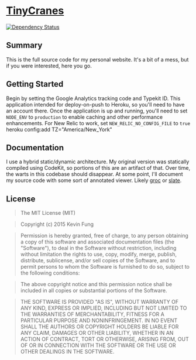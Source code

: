 # [TinyCranes](//www.tinycranes.com/)
[![Dependency Status](http://img.shields.io/gemnasium/Polytonic/TinyCranes.svg?style=flat-square)](https://gemnasium.com/Polytonic/TinyCranes)

## Summary
This is the full source code for my personal website. It's a bit of a mess, but if you were interested, here you go.

## Getting Started
Begin by setting the Google Analytics tracking code and Typekit ID. This application intended for deploy-on-push to Heroku, so you'll need to have an account there. Once the application is up and running, you'll need to set `NODE_ENV` to `production` to enable caching and other performance enhancements. For New Relic to work, set `NEW_RELIC_NO_CONFIG_FILE` to `true`
heroku config:add TZ="America/New_York"

## Documentation
I use a hybrid static/dynamic architecture. My original version was statically compiled using CodeKit, so portions of this are an artifact of that. Over time, the warts in this codebase should disappear. At some point, I'll document my source code with some sort of annotated viewer. Likely [groc](//github.com/nevir/groc) or [slate](//github.com/tripit/slate).

## License
>The MIT License (MIT)

>Copyright (c) 2015 Kevin Fung

>Permission is hereby granted, free of charge, to any person obtaining a copy of this software and associated documentation files (the "Software"), to deal in the Software without restriction, including without limitation the rights to use, copy, modify, merge, publish, distribute, sublicense, and/or sell copies of the Software, and to permit persons to whom the Software is furnished to do so, subject to the following conditions:

>The above copyright notice and this permission notice shall be included in all copies or substantial portions of the Software.

>THE SOFTWARE IS PROVIDED "AS IS", WITHOUT WARRANTY OF ANY KIND, EXPRESS OR IMPLIED, INCLUDING BUT NOT LIMITED TO THE WARRANTIES OF MERCHANTABILITY, FITNESS FOR A PARTICULAR PURPOSE AND NONINFRINGEMENT. IN NO EVENT SHALL THE AUTHORS OR COPYRIGHT HOLDERS BE LIABLE FOR ANY CLAIM, DAMAGES OR OTHER LIABILITY, WHETHER IN AN ACTION OF CONTRACT, TORT OR OTHERWISE, ARISING FROM, OUT OF OR IN CONNECTION WITH THE SOFTWARE OR THE USE OR OTHER DEALINGS IN THE SOFTWARE.
